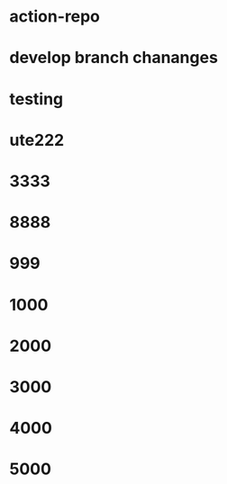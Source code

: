 # action-repo

# develop branch chananges 

#  testing

# ute222
# 3333
# 8888
# 999
# 1000
# 2000
# 3000
# 4000
# 5000